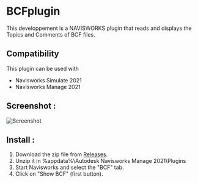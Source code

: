 # BCFplugin
This developpement is a NAVISWORKS plugin that reads and displays the Topics and Comments of BCF files.
## Compatibility
This plugin can be used with 
- Navisworks Simulate 2021
- Navisworks Manage 2021
## Screenshot :
![Screenshot](https://github.com/emaschas/BCFplugin.Screenshot.png)
## Install :
1. Download the zip file from [Releases](https://github.com/emaschas/BCFplugin/releases).
2. Unzip it in %appdata%\Autodesk Navisworks Manage 2021\Plugins
3. Start Navisworks and select the "BCF" tab.
4. Click on "Show BCF" (first button).
